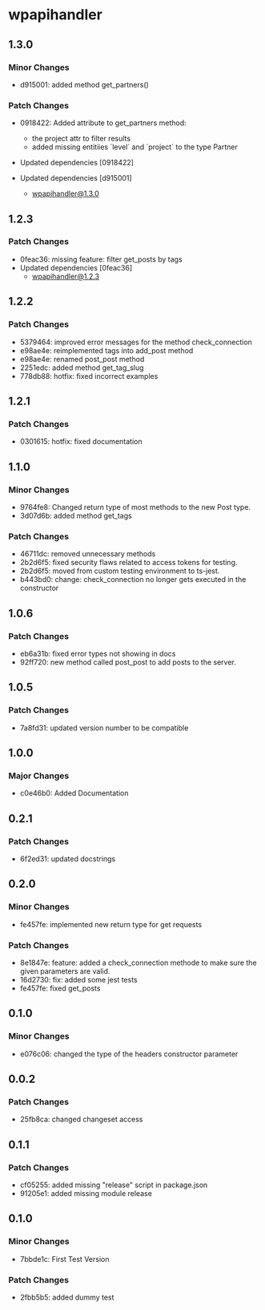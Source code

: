 # wpapihandler

## 1.3.0

### Minor Changes

- d915001: added method get_partners()

### Patch Changes

- 0918422: Added attribute to get_partners method:

  - the project attr to filter results
  - added missing entitiies ´level´ and ´project´ to the type Partner

- Updated dependencies [0918422]
- Updated dependencies [d915001]
  - wpapihandler@1.3.0

## 1.2.3

### Patch Changes

- 0feac36: missing feature: filter get_posts by tags
- Updated dependencies [0feac36]
  - wpapihandler@1.2.3

## 1.2.2

### Patch Changes

- 5379464: improved error messages for the method check_connection
- e98ae4e: reimplemented tags into add_post method
- e98ae4e: renamed post_post method
- 2251edc: added method get_tag_slug
- 778db88: hotfix: fixed incorrect examples

## 1.2.1

### Patch Changes

- 0301615: hotfix: fixed documentation

## 1.1.0

### Minor Changes

- 9764fe8: Changed return type of most methods to the new Post type.
- 3d07d6b: added method get_tags

### Patch Changes

- 46711dc: removed unnecessary methods
- 2b2d6f5: fixed security flaws related to access tokens for testing.
- 2b2d6f5: moved from custom testing environment to ts-jest.
- b443bd0: change: check_connection no longer gets executed in the constructor

## 1.0.6

### Patch Changes

- eb6a31b: fixed error types not showing in docs
- 92ff720: new method called post_post to add posts to the server.

## 1.0.5

### Patch Changes

- 7a8fd31: updated version number to be compatible

## 1.0.0

### Major Changes

- c0e46b0: Added Documentation

## 0.2.1

### Patch Changes

- 6f2ed31: updated docstrings

## 0.2.0

### Minor Changes

- fe457fe: implemented new return type for get requests

### Patch Changes

- 8e1847e: feature: added a check_connection methode to make sure the given parameters are valid.
- 16d2730: fix: added some jest tests
- fe457fe: fixed get_posts

## 0.1.0

### Minor Changes

- e076c06: changed the type of the headers constructor parameter

## 0.0.2

### Patch Changes

- 25fb8ca: changed changeset access

## 0.1.1

### Patch Changes

- cf05255: added missing "release" script in package.json
- 91205e1: added missing module release

## 0.1.0

### Minor Changes

- 7bbde1c: First Test Version

### Patch Changes

- 2fbb5b5: added dummy test
